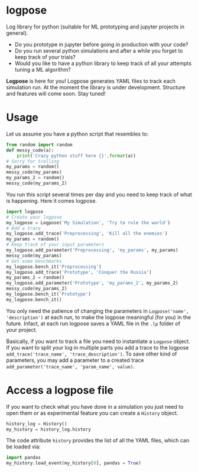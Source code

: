 # logpose
Log library for python (suitable for ML prototyping and jupyter projects in general).

- Do you prototype in jupyter before going in production with your code?
- Do you run several python simulations and after a while you forget to keep track of your trials?
- Would you like to have a python library to keep track of all your attempts tuning a ML algorithm?

**Logpose** is here for you! Logpose generates YAML files to track each simulation run. 
At the moment the library is under development. Structure and features will come soon.
Stay tuned!

# Usage
Let us assume you have a python script that resembles to:
```python
from random import random
def messy_code(a):
    print('Crazy python stuff here {}'.format(a))
# Sorry for trolling
my_params = random() 
messy_code(my_params)
my_params_2 = random()
messy_code(my_params_2)
```
You run this script several times per day and you need to keep track of what is happening.
Here it comes logpose.
```python
import logpose
# Create your logpose
my_logpose = Logpose('My Simulation', 'Try to rule the world')
# Add a trace
my_logpose.add_trace('Preprocessing', 'Kill all the enemies')
my_params = random()
# Keep track of your input parameters
my_logpose.add_parameter('Preprocessing', 'my_params', my_params)
messy_code(my_params)
# Get some benchmarks
my_logpose.bench_it('Preprocessing')
my_logpose.add_trace('Prototype', 'Conquer the Russia')
my_params_2 = random()
my_logpose.add_parameter('Prototype', 'my_params_2', my_params_2)
messy_code(my_params_2)
my_logpose.bench_it('Prototype')
my_logpose.bench_it()
```
You only need the patience of changing the parameters in `Logpose('name', 'description')` at each run, to make the logpose meaningful (for you) in the future.
Infact, at each run logpose saves a YAML file in the `.lp` folder of your project.

Basically, if you want to track a file you need to instantiate a `Logpose` object.
If you want to split your log in multiple parts you add a trace to the logpose `add_trace('trace_name', 'trace_description')`. To save other kind of parameters, you may add a parameter to a created trace `add_parameter('trace_name', 'param_name', value)`.
# Access a logpose file
If you want to check what you have done in a simulation you just need to open them or as experimental feature you can create a `History` object.
```python
history_log = History()
my_history = history_log.history
```
The code attribute `history` provides the list of all the YAML files, which can be loaded via:
```python
import pandas
my_history.load_event(my_history[0], pandas = True)
```